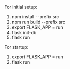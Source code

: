 For initial setup:
1. npm install --prefix src
2. npm run build --prefix src
3. export FLASK_APP = run
4. flask init-db
5. flask run

For startup:
1. export FLASK_APP = run
2. flask run
